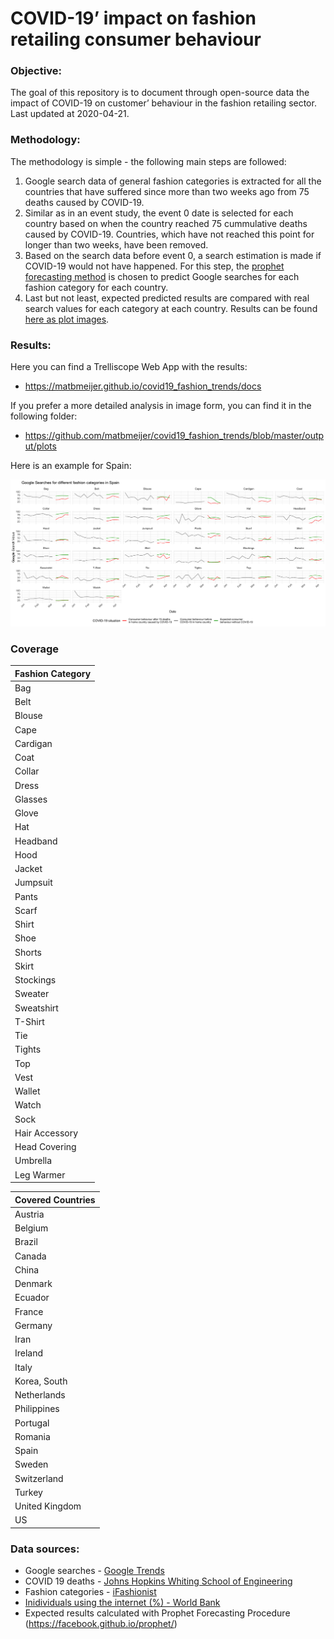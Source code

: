
<!-- README.md is generated from README.Rmd. Please edit that file -->

# COVID-19’ impact on fashion retailing consumer behaviour

<!-- badges: start -->

<!-- badges: end -->

### Objective:

The goal of this repository is to document through open-source data the
impact of COVID-19 on customer’ behaviour in the fashion retailing
sector. Last updated at 2020-04-21.

### Methodology:

The methodology is simple - the following main steps are followed:

1.  Google search data of general fashion categories is extracted for
    all the countries that have suffered since more than two weeks ago
    from 75 deaths caused by COVID-19.
2.  Similar as in an event study, the event 0 date is selected for each
    country based on when the country reached 75 cummulative deaths
    caused by COVID-19. Countries, which have not reached this point for
    longer than two weeks, have been removed.
3.  Based on the search data before event 0, a search estimation is made
    if COVID-19 would not have happened. For this step, the [prophet
    forecasting method](https://facebook.github.io/prophet/) is chosen
    to predict Google searches for each fashion category for each
    country.
4.  Last but not least, expected predicted results are compared with
    real search values for each category at each country. Results can be
    found [here as plot
    images](https://github.com/matbmeijer/covid19_fashion_trends/tree/master/output/plots).

### Results:

Here you can find a Trelliscope Web App with the results:

  - <https://matbmeijer.github.io/covid19_fashion_trends/docs>

If you prefer a more detailed analysis in image form, you can find it in
the following
    folder:

  - <https://github.com/matbmeijer/covid19_fashion_trends/blob/master/output/plots>

Here is an example for
Spain:

<center>

<img src="https://github.com/matbmeijer/covid19_fashion_trends/blob/master/output/plots/ES_plot2.png?raw=true">

</center>

### Coverage

| Fashion Category |
| :--------------- |
| Bag              |
| Belt             |
| Blouse           |
| Cape             |
| Cardigan         |
| Coat             |
| Collar           |
| Dress            |
| Glasses          |
| Glove            |
| Hat              |
| Headband         |
| Hood             |
| Jacket           |
| Jumpsuit         |
| Pants            |
| Scarf            |
| Shirt            |
| Shoe             |
| Shorts           |
| Skirt            |
| Stockings        |
| Sweater          |
| Sweatshirt       |
| T-Shirt          |
| Tie              |
| Tights           |
| Top              |
| Vest             |
| Wallet           |
| Watch            |
| Sock             |
| Hair Accessory   |
| Head Covering    |
| Umbrella         |
| Leg Warmer       |

| Covered Countries |
| :---------------- |
| Austria           |
| Belgium           |
| Brazil            |
| Canada            |
| China             |
| Denmark           |
| Ecuador           |
| France            |
| Germany           |
| Iran              |
| Ireland           |
| Italy             |
| Korea, South      |
| Netherlands       |
| Philippines       |
| Portugal          |
| Romania           |
| Spain             |
| Sweden            |
| Switzerland       |
| Turkey            |
| United Kingdom    |
| US                |

### Data sources:

  - Google searches - [Google Trends](https://www.google.com/trends)
  - COVID 19 deaths - [Johns Hopkins Whiting School of
    Engineering](https://github.com/CSSEGISandData)
  - Fashion categories -
    [iFashionist](https://github.com/MalongTech/imaterialist-product-2019)
  - [Inidividuals using the internet (%) - World
    Bank](https://data.worldbank.org/indicator/IT.NET.USER.ZS)
  - Expected results calculated with Prophet Forecasting Procedure
    (<https://facebook.github.io/prophet/>)
